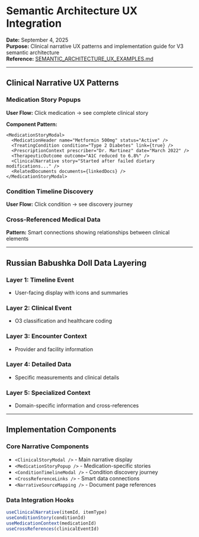 # Semantic Architecture UX Integration

**Date:** September 4, 2025  
**Purpose:** Clinical narrative UX patterns and implementation guide for V3 semantic architecture  
**Reference:** [SEMANTIC_ARCHITECTURE_UX_EXAMPLES.md](../../database-foundation-v3/SEMANTIC_ARCHITECTURE_UX_EXAMPLES.md)  

---

## Clinical Narrative UX Patterns

### **Medication Story Popups**
**User Flow:** Click medication → see complete clinical story

**Component Pattern:**
```tsx
<MedicationStoryModal>
  <MedicationHeader name="Metformin 500mg" status="Active" />
  <TreatingCondition condition="Type 2 Diabetes" link={true} />
  <PrescriptionContext prescriber="Dr. Martinez" date="March 2022" />
  <TherapeuticOutcome outcome="A1C reduced to 6.8%" />
  <ClinicalNarrative story="Started after failed dietary modifications..." />
  <RelatedDocuments documents={linkedDocs} />
</MedicationStoryModal>
```

### **Condition Timeline Discovery**
**User Flow:** Click condition → see discovery journey

### **Cross-Referenced Medical Data**
**Pattern:** Smart connections showing relationships between clinical elements

---

## Russian Babushka Doll Data Layering

### **Layer 1: Timeline Event**
- User-facing display with icons and summaries

### **Layer 2: Clinical Event**  
- O3 classification and healthcare coding

### **Layer 3: Encounter Context**
- Provider and facility information

### **Layer 4: Detailed Data**
- Specific measurements and clinical details

### **Layer 5: Specialized Context**
- Domain-specific information and cross-references

---

## Implementation Components

### **Core Narrative Components**
- `<ClinicalStoryModal />` - Main narrative display
- `<MedicationStoryPopup />` - Medication-specific stories
- `<ConditionTimelineModal />` - Condition discovery journey
- `<CrossReferenceLinks />` - Smart data connections
- `<NarrativeSourceMapping />` - Document page references

### **Data Integration Hooks**
```typescript
useClinicalNarrative(itemId, itemType)
useConditionStory(conditionId)  
useMedicationContext(medicationId)
useCrossReferences(clinicalEventId)
```